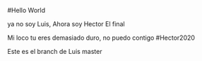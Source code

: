 #Hello World

ya no soy Luis, Ahora soy Hector
El final

Mi loco tu eres demasiado duro, no puedo contigo #Hector2020

Este es el branch de Luis
 master
